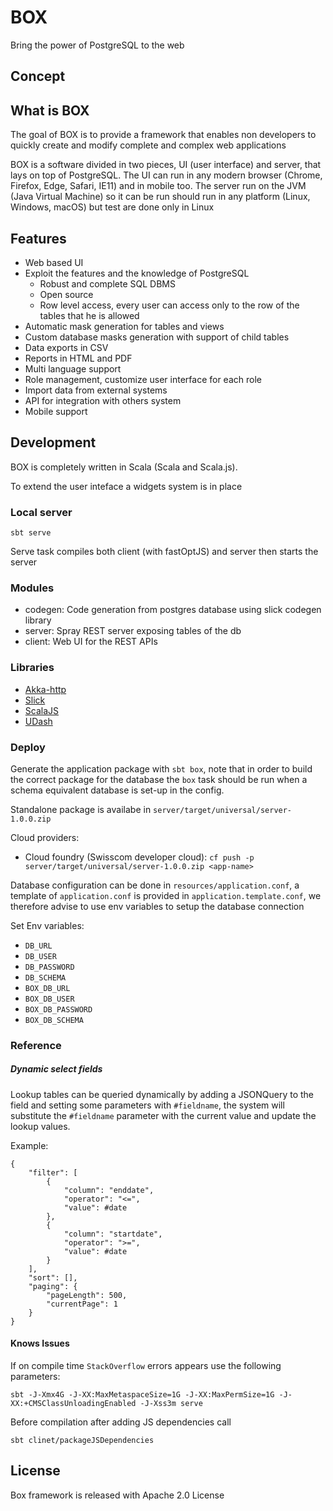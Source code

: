 BOX 
============================
Bring the power of PostgreSQL to the web

## Concept

## What is BOX 
The goal of BOX is to provide a framework that enables non developers to quickly create and modify complete and complex
web applications

BOX is a software divided in two pieces, UI (user interface) and server, that lays on top of PostgreSQL. The UI can run
in any modern browser (Chrome, Firefox, Edge, Safari, IE11) and in mobile too.
The server run on the JVM (Java Virtual Machine) so it can be run should run in any platform (Linux, Windows, macOS)
but test are done only in Linux 

## Features


* Web based UI
* Exploit the features and the knowledge of PostgreSQL
    * Robust and complete SQL DBMS
    * Open source
    * Row level access, every user can access only to the row of the tables that he is allowed 
* Automatic mask generation for tables and views
* Custom database masks generation with support of child tables
* Data exports in CSV
* Reports in HTML and PDF
* Multi language support
* Role management, customize user interface for each role
* Import data from external systems
* API for integration with others system
* Mobile support


## Development

BOX is completely written in Scala (Scala and Scala.js).

To extend the user inteface a widgets system is in place

### Local server

```
sbt serve
```
Serve task compiles both client (with fastOptJS) and server then starts the server

### Modules

- codegen: Code generation from postgres database using slick codegen library
- server: Spray REST server exposing tables of the db
- client: Web UI for the REST APIs

### Libraries


- [Akka-http](https://doc.akka.io/docs/akka-http/current/)
- [Slick](http://slick.lightbend.com/)
- [ScalaJS](http://www.scala-js.org/)
- [UDash](http://udash.io/)


### Deploy

Generate the application package with `sbt box`, note that in order to build the correct package for the database the
`box` task should be run when a schema equivalent database is set-up in the config.

Standalone package is availabe in
`server/target/universal/server-1.0.0.zip
`

Cloud providers:
- Cloud foundry (Swisscom developer cloud): `cf push -p server/target/universal/server-1.0.0.zip <app-name>`

Database configuration can be done in `resources/application.conf`, a template of `application.conf` is provided in
`application.template.conf`, we therefore advise to use env variables to setup the database connection

Set Env variables:
- `DB_URL`
- `DB_USER`
- `DB_PASSWORD`
- `DB_SCHEMA`
- `BOX_DB_URL`
- `BOX_DB_USER`
- `BOX_DB_PASSWORD`
- `BOX_DB_SCHEMA`

### Reference

##### Dynamic select fields
Lookup tables can be queried dynamically by adding a JSONQuery to the field
and setting some parameters with `#fieldname`, the system will substitute the `#fieldname` parameter
with the current value and update the lookup values.

Example:
```
{
    "filter": [
        {
            "column": "enddate",
            "operator": "<=",
            "value": #date
        },
        {
            "column": "startdate",
            "operator": ">=",
            "value": #date
        }
    ],
    "sort": [],
    "paging": {
        "pageLength": 500,
        "currentPage": 1
    }
}
```

#### Knows Issues


If on compile time `StackOverflow` errors appears use the following parameters:
```
sbt -J-Xmx4G -J-XX:MaxMetaspaceSize=1G -J-XX:MaxPermSize=1G -J-XX:+CMSClassUnloadingEnabled -J-Xss3m serve
```


Before compilation after adding JS dependencies call  
```
sbt clinet/packageJSDependencies
```


## License

Box framework is released with Apache 2.0 License

